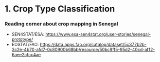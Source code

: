 # 1. Crop Type Classification


### Reading corner about crop mapping in Senegal
- SEN4STAT/ESA: https://www.esa-sen4stat.org/user-stories/senegal-prototype/
- EOSTAT/FAO: https://data.apps.fao.org/catalog/dataset/5c377b2b-3c2e-4b70-afd7-0c80900b68bb/resource/50bc9ff5-95d2-40cd-af12-6aee2cfcc4ae

